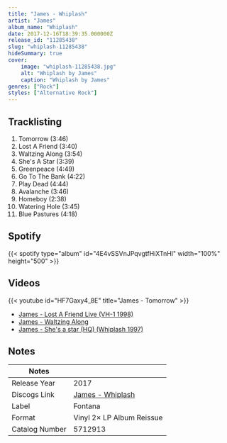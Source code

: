 ```yaml
---
title: "James - Whiplash"
artist: "James"
album_name: "Whiplash"
date: 2017-12-16T18:39:35.000000Z
release_id: "11285438"
slug: "whiplash-11285438"
hideSummary: true
cover:
    image: "whiplash-11285438.jpg"
    alt: "Whiplash by James"
    caption: "Whiplash by James"
genres: ["Rock"]
styles: ["Alternative Rock"]
---
```


## Tracklisting
1. Tomorrow (3:46)
2. Lost A Friend (3:40)
3. Waltzing Along (3:54)
4. She's A Star (3:39)
5. Greenpeace (4:49)
6. Go To The Bank (4:22)
7. Play Dead (4:44)
8. Avalanche (3:46)
9. Homeboy (2:38)
10. Watering Hole (3:45)
11. Blue Pastures (4:18)


## Spotify
{{< spotify type="album" id="4E4vSSVnJPqvgtfHiXTnHl" width="100%" height="500" >}}



## Videos
{{< youtube id="HF7Gaxy4_8E" title="James - Tomorrow" >}}
- [James - Lost A Friend Live (VH-1 1998)](https://www.youtube.com/watch?v=hsxrfv2zVPc)
- [James - Waltzing Along](https://www.youtube.com/watch?v=QZTCt-nQY9U)
- [James - She's a star (HQ) (Whiplash 1997)](https://www.youtube.com/watch?v=VF2qV-oSn0Q)

## Notes
| Notes          |             |
| ---------------| ----------- |
| Release Year   | 2017 |
| Discogs Link   | [James - Whiplash](https://www.discogs.com/release/11285438-James-Whiplash) |
| Label          | Fontana |
| Format         | Vinyl 2× LP Album Reissue |
| Catalog Number | 5712913 |
